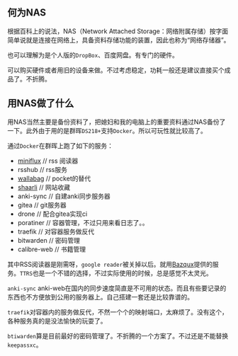 
## 何为NAS

根据百科上的说法，NAS（Network Attached Storage：网络附属存储）按字面简单说就是连接在网络上，具备资料存储功能的装置，因此也称为“网络存储器”。

也可以理解为是个人版的`DropBox`、百度网盘。有专门的硬件。

可以购买硬件或者用旧的设备来做。不过考虑稳定，功耗一般还是建议直接买个成品了。不折腾。

## 用NAS做了什么

用NAS当然主要是备份资料了，把媳妇和我的电脑上的重要资料通过NAS备份了一下。此外由于用的是群晖`DS218+`支持`Docker`。所以可玩性就比较高了。

通过`Docker`在群晖上跑了如下的服务：


- [miniflux](https://github.com/miniflux/miniflux) // rss 阅读器
- rsshub // rss服务
- [wallabag](https://wallabag.org/en) // pocket的替代
- [shaarli](https://github.com/shaarli/Shaarli) // 网站收藏
- anki-sync // 自建anki同步服务器
- gitea // git服务器
- drone // 配合gitea实现ci
- poratiner // 容器管理，不过只用来看日志了。。
- traefik // 对容器服务做反代
- bitwarden // 密码管理
- calibre-web // 书籍管理

其中RSS阅读器是刚需呀，`google reader`被关掉以后。就用[Bazqux](https://bazqux.com/)提供的服务。`TTRS`也是一个不错的选择，不过实际使用的时候，总是感觉不太灵光。

`anki-sync` anki-web在国内的同步速度简直是不可用的状态。而且有些要记录的东西也不方便放到公用的服务器上。自己搭建一套还是比较靠谱的。

`traefik`对容器内的服务做反代，不然一个个的映射端口，太麻烦了。没有这个，各种服务真的是没法愉快的玩耍了。

`btiwarden`算是目前最好的密码管理了。不折腾的一个方案了。不过还是不能替换`keepassxc`。





